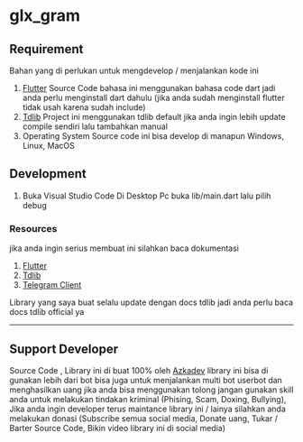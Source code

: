 # glx_gram

## Requirement
  Bahan yang di perlukan untuk mengdevelop / menjalankan kode ini

1. [Flutter](https://flutter.dev)
   Source Code bahasa ini menggunakan bahasa code dart jadi anda perlu menginstall dart dahulu (jika anda sudah menginstall flutter tidak usah karena sudah include)
2. [Tdlib](https://github.com/tdlib/tdlib.git)
   Project ini menggunakan tdlib default jika anda ingin lebih update compile sendiri lalu tambahkan manual
3. Operating System
   Source code ini bisa develop di manapun Windows, Linux, MacOS

## Development

1. Buka Visual Studio Code Di Desktop Pc buka lib/main.dart lalu pilih debug  


### Resources
jika anda ingin serius membuat ini silahkan baca dokumentasi

1. [Flutter](https://flutter.dev)
2. [Tdlib](https://github.com/tdlib/tdlib.git)
3. [Telegram Client](https://github.com/azkadev/telegram_client)

Library yang saya buat selalu update dengan docs tdlib jadi anda perlu baca docs tdlib official ya

---

## Support Developer

Source Code , Library ini di buat 100% oleh [Azkadev](https://youtube.com/@azkadev) library ini bisa di gunakan lebih dari bot bisa juga untuk menjalankan multi bot userbot dan menghasilkan uang jika anda bisa menggunakan tolong jangan gunakan skill anda untuk melakukan tindakan kriminal (Phising, Scam, Doxing, Bullying), Jika anda ingin developer terus maintance library ini / lainya silahkan anda melakukan donasi (Subscribe semua social media, Donate uang, Tukar / Barter Source Code, Bikin video library ini di social media)